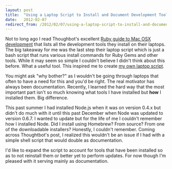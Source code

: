 ```yaml
---
layout: post
title:  "Using a Laptop Script to Install and Document Development Tools"
date:   2012-02-07
redirect_from: /2012/02/07/using-a-laptop-script-to-install-and-document-development-tools/
---
```


Not to long ago I read Thoughbot's excellent [Ruby guide to Mac OSX development](https://thoughtbot.com/blog/2011-rubyists-guide-to-a-mac-os-x-development) that lists all the development tools they install on their laptops. The big takeaway for me was the last step their laptop script which is just a bash script that runs various install commands for Ruby Gems and other tools. While it may seem so simple I couldn't believe I didn't think about this before. What a useful tool. This inspired me to create [my own laptop script](https://github.com/javierjulio/laptop).

You might ask "why bother?" as I wouldn't be going through laptops that often to have a need for this and you'd be right. The real motivator has always been documentation. Recently, I learned the hard way that the most important part isn't so much knowing what tools I have installed but **how** I installed them. Big difference.

This past summer I had installed Node.js when it was on version 0.4.x but didn't do much with it until this past December when Node was updated to version 0.6.7. I wanted to update but for the life of me I couldn't remember how I installed Node. Did I install using Homebrew? From source? From one of the downloadable installers? Honestly, I couldn't remember. Coming across Thoughtbot's post, I realized this wouldn't be an issue if I had with a simple shell script that would double as documentation.

I'd like to expand the script to account for tools that have been installed so as to not reinstall them or better yet to perform updates. For now though I'm pleased with it serving mainly as documentation.
